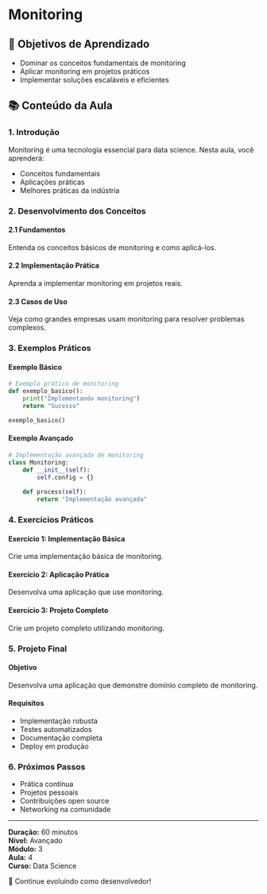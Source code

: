 # Monitoring

## 🎯 Objetivos de Aprendizado
- Dominar os conceitos fundamentais de monitoring
- Aplicar monitoring em projetos práticos
- Implementar soluções escaláveis e eficientes

## 📚 Conteúdo da Aula

### 1. Introdução
Monitoring é uma tecnologia essencial para data science. Nesta aula, você aprenderá:

- Conceitos fundamentais
- Aplicações práticas
- Melhores práticas da indústria

### 2. Desenvolvimento dos Conceitos

#### 2.1 Fundamentos
Entenda os conceitos básicos de monitoring e como aplicá-los.

#### 2.2 Implementação Prática
Aprenda a implementar monitoring em projetos reais.

#### 2.3 Casos de Uso
Veja como grandes empresas usam monitoring para resolver problemas complexos.

### 3. Exemplos Práticos

#### Exemplo Básico
```python
# Exemplo prático de monitoring
def exemplo_basico():
    print("Implementando monitoring")
    return "Sucesso"

exemplo_basico()
```

#### Exemplo Avançado
```python
# Implementação avançada de monitoring
class Monitoring:
    def __init__(self):
        self.config = {}
    
    def process(self):
        return "Implementação avançada"
```

### 4. Exercícios Práticos

#### Exercício 1: Implementação Básica
Crie uma implementação básica de monitoring.

#### Exercício 2: Aplicação Prática
Desenvolva uma aplicação que use monitoring.

#### Exercício 3: Projeto Completo
Crie um projeto completo utilizando monitoring.

### 5. Projeto Final

#### Objetivo
Desenvolva uma aplicação que demonstre domínio completo de monitoring.

#### Requisitos
- Implementação robusta
- Testes automatizados
- Documentação completa
- Deploy em produção

### 6. Próximos Passos

- Prática contínua
- Projetos pessoais
- Contribuições open source
- Networking na comunidade

---

**Duração:** 60 minutos  
**Nível:** Avançado  
**Módulo:** 3  
**Aula:** 4  
**Curso:** Data Science

🎉 Continue evoluindo como desenvolvedor!
